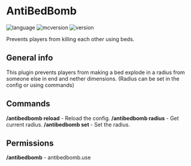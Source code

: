 # AntiBedBomb
![language](https://img.shields.io/badge/Lanuage-Java-brightgreen) ![mcversion](https://img.shields.io/badge/Minecraft%20Version-Spigot%201.16.5-red) ![version](https://img.shields.io/badge/Version-1.1-blue)

Prevents players from killing each other using beds.

## General info
This plugin prevents players from making a bed explode in a radius from someone else in end and nether dimensions. (Radius can be set in the config or using commands)

## Commands
**/antibedbomb reload** - Reload the config.
**/antibedbomb radius** - Get current radius.
**/antibedbomb set <radius>** - Set the radius.

## Permissions
**/antibedbomb** - antibedbomb.use
